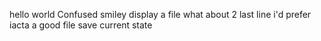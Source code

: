 hello world
Confused smiley
display a file
what about 2
last line 
i'd prefer
iacta
a good file
save current state

